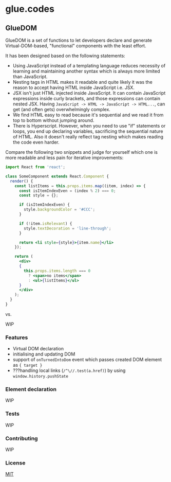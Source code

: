 # glue.codes
## GlueDOM

GlueDOM is a set of functions to let developers declare and generate Virtual-DOM-based, "functional" components with the least effort.

It has been designed based on the following statements:
- Using JavaScript instead of a templating language reduces necessity of learning and maintaining another syntax which is always more limited than JavaScript.
- Nesting tags in HTML makes it readable and quite likely it was the reason to accept having HTML inside JavaScript i.e. JSX.
- JSX isn't just HTML injected inside JavaScript. It can contain JavaScript expressions inside curly brackets, and those expressions can contain nested JSX. Having `JavaScript -> HTML -> JavaScript -> HTML...`, can get (and often gets) overwhelmingly complex.
- We find HTML easy to read because it's sequential and we read it from top to bottom without jumping around.
- There is Hyperscript. However, when you need to use "if" statements or loops, you end up declaring variables, sacrificing the sequential nature of HTML. Also it doesn't really reflect tag nesting which makes reading the code even harder.

Compare the following two snippets and judge for yourself which one is more readable and less pain for iterative improvements:

```jsx
import React from 'react';

class SomeComponent extends React.Component {
  render() {
    const listItems = this.props.items.map((item, index) => {
      const isItemIndexEven = (index % 2) === 0;
      const style = {};

      if (isItemIndexEven) {
        style.backgroundColor = '#CCC';
      }

      if (!item.isRelevant) {
        style.textDecoration = 'line-through';
      }

      return <li style={style}>{item.name}</li>
    });

    return (
      <div>
      {
        this.props.items.length === 0
          ? <span>no items</span>
          : <ul>{listItems}</ul>
      }
      </div>
    );
  }
}
```

vs.

WIP

### Features
- Virtual DOM declaration
- initialising and updating DOM
- support of `onTurnedIntoDom` event which passes created DOM element as `{ target }`
- ???handling local links (`/^\//.test(a.href)`) by using `window.history.pushState`

### Element declaration
WIP


### Tests
WIP

### Contributing
WIP

### License

[MIT](https://github.com/gluecodes/gluecodes-glue-dom/blob/master/LICENSE.md)
